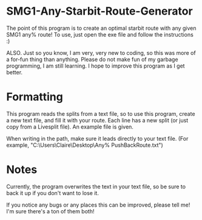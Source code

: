 # SMG1-Any-Starbit-Route-Generator
The point of this program is to create an optimal starbit route with any given SMG1 any% route!
To use, just open the exe file and follow the instructions :)

ALSO. Just so you know, I am very, very new to coding, so this was more of a for-fun thing than anything. Please do not make fun of my garbage programming, I am still learning.
I hope to improve this program as I get better.

# Formatting
This program reads the splits from a text file, so to use this program, create a new text file, and fill it with your route. Each line has a new split (or just copy from a Livesplit file). An example file is given.

When writing in the path, make sure it leads directly to your text file. (For example, "C:\Users\Claire\Desktop\Any% PushBackRoute.txt")

# Notes
Currently, the program overwrites the text in your text file, so be sure to back it up if you don't want to lose it.

If you notice any bugs or any places this can be improved, please tell me! I'm sure there's a ton of them both!
